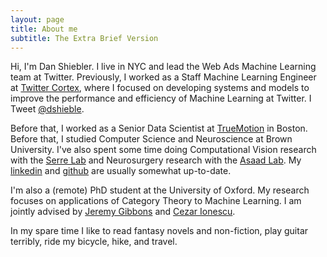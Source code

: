 ```yaml
---
layout: page
title: About me
subtitle: The Extra Brief Version
---
```

<script>
  (function(i,s,o,g,r,a,m){i['GoogleAnalyticsObject']=r;i[r]=i[r]||function(){
  (i[r].q=i[r].q||[]).push(arguments)},i[r].l=1*new Date();a=s.createElement(o),
  m=s.getElementsByTagName(o)[0];a.async=1;a.src=g;m.parentNode.insertBefore(a,m)
  })(window,document,'script','https://www.google-analytics.com/analytics.js','ga');

  ga('create', 'UA-82391879-1', 'auto');
  ga('send', 'pageview');

</script>
Hi, I'm Dan Shiebler. I live in NYC and lead the Web Ads Machine Learning team at Twitter. Previously, I worked as a Staff Machine Learning Engineer at [Twitter Cortex](https://cortex.twitter.com/en.html), where I focused on developing systems and models to improve the performance and efficiency of Machine Learning at Twitter. I Tweet [@dshieble](https://twitter.com/dshieble).

Before that, I worked as a Senior Data Scientist at [TrueMotion](https://gotruemotion.com/) in Boston. Before that, I studied Computer Science and Neuroscience at Brown University. I've also spent some time doing Computational Vision research with the [Serre Lab](http://serre-lab.clps.brown.edu/) and Neurosurgery research with the [Asaad Lab](https://www.brown.edu/Research/asaad/). My [linkedin](https://www.linkedin.com/in/dan-shiebler-10219b42/) and [github](https://github.com/dshieble) are usually somewhat up-to-date.

I'm also a (remote) PhD student at the University of Oxford. My research focuses on applications of Category Theory to Machine Learning. I am jointly advised by [Jeremy Gibbons](https://www.cs.ox.ac.uk/people/jeremy.gibbons/) and [Cezar Ionescu](https://www.th-deg.de/en/Cezar-Ionescu-Fakult%C3%A4t%20Angewandte%20Informatik-Professoren/-innen-1975).

In my spare time I like to read fantasy novels and non-fiction, play guitar terribly, ride my bicycle, hike, and travel.
